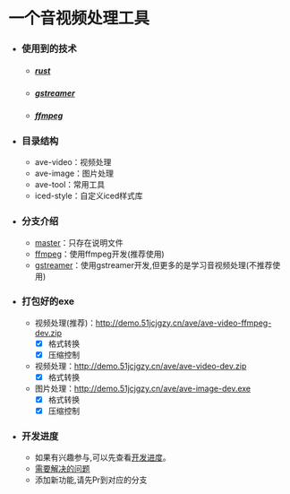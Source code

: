 # 一个音视频处理工具

- ### 使用到的技术
    - ##### [rust](https://www.rust-lang.org)
    - ##### [gstreamer](https://gstreamer.freedesktop.org)
    - ##### [ffmpeg](https://ffmpeg.org)

- ### 目录结构
    + ave-video：视频处理
    + ave-image：图片处理
    + ave-tool：常用工具
    + iced-style：自定义iced样式库

- ### 分支介绍
    + [master](https://github.com/schizobulia/ave)：只存在说明文件
    + [ffmpeg](https://github.com/schizobulia/ave/tree/ffmpeg)：使用ffmpeg开发(推荐使用)
    + [gstreamer](https://github.com/schizobulia/ave/tree/gstreamer)：使用gstreamer开发,但更多的是学习音视频处理(不推荐使用)

- ### 打包好的exe
    + 视频处理(推荐)：http://demo.51jcjgzy.cn/ave/ave-video-ffmpeg-dev.zip
        - [x] 格式转换
        - [x] 压缩控制

    + 视频处理：http://demo.51jcjgzy.cn/ave/ave-video-dev.zip
        - [x] 格式转换

    + 图片处理：http://demo.51jcjgzy.cn/ave/ave-image-dev.exe
        - [x] 格式转换
        - [x] 压缩控制

- ### 开发进度
    + 如果有兴趣参与,可以先查看[开发进度](https://github.com/schizobulia/ave/projects/1)。
    + [需要解决的问题](https://github.com/schizobulia/ave/projects/1#column-12468586)
    + 添加新功能,请先Pr到对应的分支
